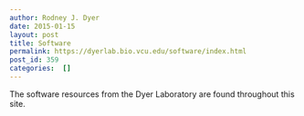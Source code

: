 ```yaml
---
author: Rodney J. Dyer
date: 2015-01-15
layout: post
title: Software
permalink: https://dyerlab.bio.vcu.edu/software/index.html
post_id: 359
categories:  []
---
```

The software resources from the Dyer Laboratory are found throughout this site.
